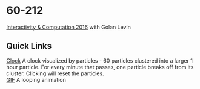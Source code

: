 # 60-212
[Interactivity & Computation 2016](http://cmuems.com/2016/60212/) with Golan Levin


## Quick Links
 [Clock](https://acdaly.github.io/60-212/p5/arialy_clock_FINAL) A clock visualized by particles - 60 particles clustered into a larger 1 hour particle. For every minute that passes, one particle breaks off from its cluster. Clicking will reset the particles.  
 [GIF](https://acdaly.github.io/60-212/p5/gif) A looping animation
